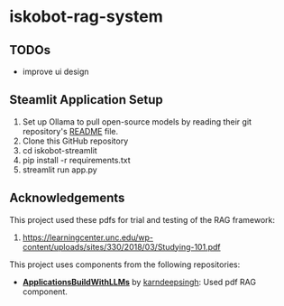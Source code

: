 # iskobot-rag-system

## TODOs

- improve ui design

## Steamlit Application Setup

1. Set up Ollama to pull open-source models by reading their git repository's [README](https://github.com/ollama/ollama?tab=readme-ov-file) file.
2. Clone this GitHub repository
3. cd iskobot-streamlit
4. pip install -r requirements.txt
5. streamlit run app.py

## Acknowledgements

This project used these pdfs for trial and testing of the RAG framework:

1. https://learningcenter.unc.edu/wp-content/uploads/sites/330/2018/03/Studying-101.pdf

This project uses components from the following repositories:

- **[ApplicationsBuildWithLLMs](https://github.com/karndeepsingh/ApplicationsBuildWithLLMs)** by [karndeepsingh](https://github.com/karndeepsingh): Used pdf RAG component.
